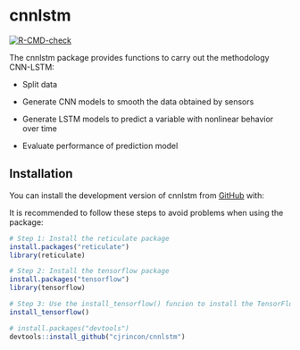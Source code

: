 
<!-- README.md is generated from README.Rmd. Please edit that file -->

# cnnlstm

<!-- badges: start -->

[![R-CMD-check](https://github.com/cjrincon/cnnlstm/actions/workflows/R-CMD-check.yaml/badge.svg)](https://github.com/cjrincon/cnnlstm/actions/workflows/R-CMD-check.yaml)
<!-- badges: end -->

The cnnlstm package provides functions to carry out the methodology
CNN-LSTM:

- Split data

- Generate CNN models to smooth the data obtained by sensors

- Generate LSTM models to predict a variable with nonlinear behavior
  over time

- Evaluate performance of prediction model

## Installation

You can install the development version of cnnlstm from
[GitHub](https://github.com/) with:

It is recommended to follow these steps to avoid problems when using the
package:

``` r
# Step 1: Install the reticulate package
install.packages("reticulate")
library(reticulate)

# Step 2: Install the tensorflow package
install.packages("tensorflow")
library(tensorflow)

# Step 3: Use the install_tensorflow() funcion to install the TensorFlow module
install_tensorflow()
```

``` r
# install.packages("devtools")
devtools::install_github("cjrincon/cnnlstm")
```
